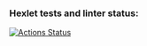 ### Hexlet tests and linter status:
[![Actions Status](https://github.com/ostsle2/java-project-lvl3/workflows/hexlet-check/badge.svg)](https://github.com/ostsle2/java-project-lvl3/actions)